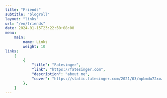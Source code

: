 ```yaml
---
title: "Friends"
subtitle: "blogroll"
layout: "links"
url: "/en/friends"
date: 2024-01-15T23:22:50+08:00
menu:
    main:
        name: Links
        weight: 10
links:
    [
        {
            "title": "Fatesinger",
            "link": "https://fatesinger.com",
            "description": "about me",
            "cover": "https://static.fatesinger.com/2021/03/npbmdu72xozbul3w.jpg!/both/200x200",
        },
    ]
---
```

